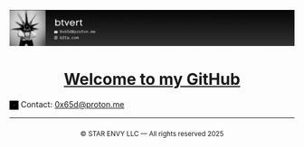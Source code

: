 <p align="center">
  <img src="images/readmebanner.png" alt="Banner" style="max-width: 100%; height: auto;" />
</p>

<h1 align="center"><u><strong>Welcome to my GitHub</strong></u></h1>
<p>
  <img src="images/staricon.svg" width="16" style="filter: invert(100%); vertical-align: middle;" />
  Contact: <a href="mailto:0x65d@proton.me">0x65d@proton.me</a>
</p>

---
<p align="center"><sub>© STAR ENVY LLC — All rights reserved 2025</sub></p>
